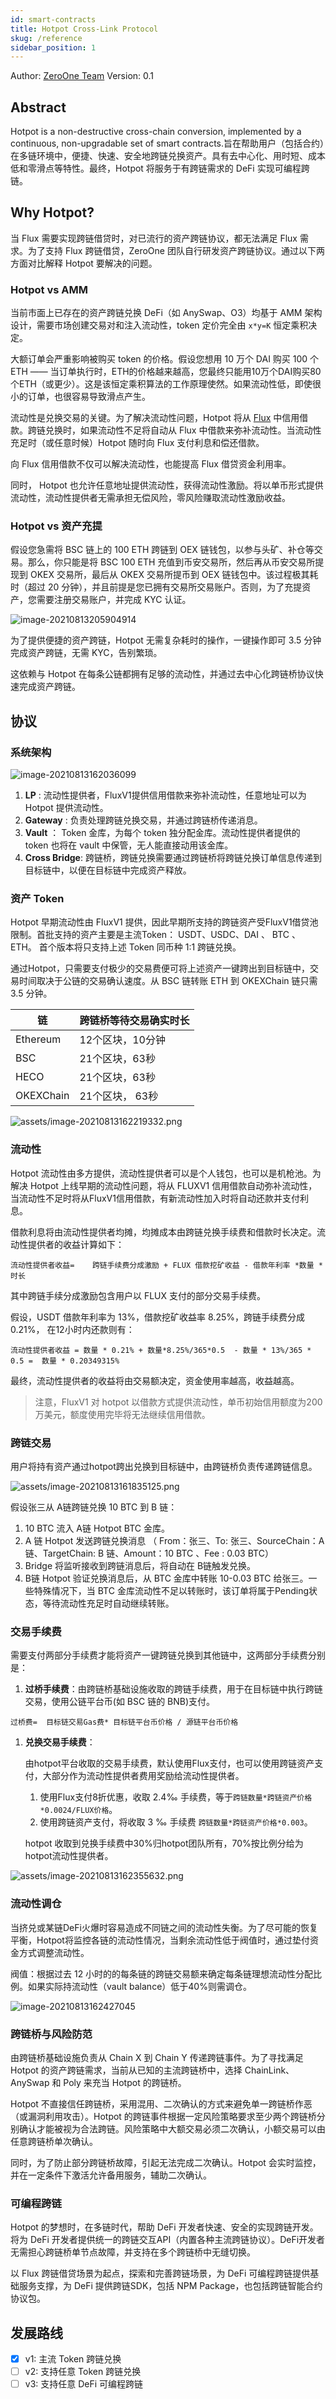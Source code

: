 ```yaml
---
id: smart-contracts
title: Hotpot Cross-Link Protocol
skug: /reference
sidebar_position: 1
---
```


Author: [ZeroOne Team](https://01.finance/) Version: 0.1

## Abstract

Hotpot is a non-destructive cross-chain conversion, implemented by a continuous, non-upgradable set of smart contracts.旨在帮助用户（包括合约）在多链环境中，便捷、快速、安全地跨链兑换资产。具有去中心化、用时短、成本低和零滑点等特性。最终，Hotpot 将服务于有跨链需求的 DeFi 实现可编程跨链。

## Why Hotpot?

当 Flux 需要实现跨链借贷时，对已流行的资产跨链协议，都无法满足 Flux 需求。为了支持 Flux 跨链借贷，ZeroOne 团队自行研发资产跨链协议。通过以下两方面对比解释 Hotpot 要解决的问题。

### Hotpot vs AMM

当前市面上已存在的资产跨链兑换 DeFi（如 AnySwap、O3）均基于 AMM 架构设计，需要市场创建交易对和注入流动性，token 定价完全由 `x*y=K`  恒定乘积决定。

大额订单会严重影响被购买 token 的价格。假设您想用 10 万个 DAI 购买 100 个ETH —— 当订单执行时，ETH的价格越来越高，您最终只能用10万个DAI购买80个ETH（或更少）。这是该恒定乘积算法的工作原理使然。如果流动性低，即使很小的订单，也很容易导致滑点产生。

流动性是兑换交易的关键。为了解决流动性问题，Hotpot 将从 [Flux](https://flux.01.finance) 中信用借款。跨链兑换时，如果流动性不足将自动从 Flux 中借款来弥补流动性。当流动性充足时（或任意时候）Hotpot 随时向 Flux  支付利息和偿还借款。

向 Flux 信用借款不仅可以解决流动性，也能提高 Flux 借贷资金利用率。

同时， Hotpot 也允许任意地址提供流动性，获得流动性激励。将以单币形式提供流动性，流动性提供者无需承担无偿风险，零风险赚取流动性激励收益。

### Hotpot vs 资产充提

假设您急需将 BSC 链上的 100 ETH 跨链到 OEX 链钱包，以参与头矿、补仓等交易。那么，你只能是将 BSC 100 ETH 充值到币安交易所，然后再从币安交易所提现到 OKEX 交易所，最后从 OKEX 交易所提币到 OEX 链钱包中。该过程极其耗时（超过 20 分钟），并且前提是您已拥有交易所交易账户。否则，为了充提资产，您需要注册交易账户，并完成 KYC 认证。

![image-20210813205904914](assets/image-20210813205904914.png)

为了提供便捷的资产跨链，Hotpot 无需复杂耗时的操作，一键操作即可 3.5 分钟完成资产跨链，无需 KYC，告别繁琐。

这依赖与 Hotpot 在每条公链都拥有足够的流动性，并通过去中心化跨链桥协议快速完成资产跨链。

## 协议

### 系统架构

![image-20210813162036099](assets/image-20210813162036099.png)

1. **LP** : 流动性提供者，FluxV1提供信用借款来弥补流动性，任意地址可以为 Hotpot 提供流动性。
2. **Gateway** : 负责处理跨链兑换交易，并通过跨链桥传递消息。
3. **Vault** ：  Token 金库，为每个 token 独分配金库。流动性提供者提供的 token 也将在 vault 中保管，无人能直接动用该金库。
4. **Cross Bridge**: 跨链桥，跨链兑换需要通过跨链桥将跨链兑换订单信息传递到目标链中，以便在目标链中完成资产释放。



### 资产 Token

Hotpot 早期流动性由 FluxV1 提供，因此早期所支持的跨链资产受FluxV1借贷池限制。首批支持的资产主要是主流Token： USDT、USDC、DAI 、 BTC 、ETH。 首个版本将只支持上述 Token 同币种 1:1 跨链兑换。

通过Hotpot，只需要支付极少的交易费便可将上述资产一键跨出到目标链中，交易时间取决于公链的交易确认速度。从 BSC 链转账 ETH 到 OKEXChain 链只需 3.5 分钟。

| 链         | 跨链桥等待交易确实时长 |
| --------- | ----------- |
| Ethereum  | 12个区块，10分钟  |
| BSC       | 21个区块，63秒   |
| HECO      | 21个区块，63秒   |
| OKEXChain | 21个区块， 63秒  |

![assets/image-20210813162219332.png](assets/image-20210813162219332.png)

### 流动性

Hotpot 流动性由多方提供，流动性提供者可以是个人钱包，也可以是机枪池。为解决 Hotpot 上线早期的流动性问题，将从 FLUXV1 信用借款自动弥补流动性，当流动性不足时将从FluxV1信用借款，有新流动性加入时将自动还款并支付利息。

借款利息将由流动性提供者均摊，均摊成本由跨链兑换手续费和借款时长决定。流动性提供者的收益计算如下：

```
流动性提供者收益=    跨链手续费分成激励 + FLUX 借款挖矿收益 - 借款年利率 *数量 * 时长
```

其中跨链手续分成激励包含用户以 FLUX 支付的部分交易手续费。

假设，USDT 借款年利率为 13%，借款挖矿收益率 8.25%，跨链手续费分成 0.21%， 在12小时内还款则有：

```
流动性提供者收益 = 数量 * 0.21% + 数量*8.25%/365*0.5  - 数量 * 13%/365 * 0.5 =  数量 * 0.20349315%
```

最终，流动性提供者的收益将由交易额决定，资金使用率越高，收益越高。

> 注意，FluxV1 对 hotpot 以借款方式提供流动性，单币初始信用额度为200万美元，额度使用完毕将无法继续信用借款。

### 跨链交易

用户将持有资产通过hotpot跨出兑换到目标链中，由跨链桥负责传递跨链信息。

![assets/image-20210813161835125.png](assets/image-20210813161835125.png)

假设张三从 A链跨链兑换 10 BTC 到 B  链：

1. 10 BTC 流入 A链 Hotpot BTC 金库。
2. A  链 Hotpot 发送跨链兑换消息 （ From：张三、To: 张三、SourceChain：A 链、TargetChain: B 链、Amount：10 BTC 、Fee : 0.03 BTC）
3. Bridge 将监听接收到跨链消息后，将自动在 B链触发兑换。
4. B链 Hotpot 验证兑换消息后，从 BTC 金库中转账 10-0.03 BTC 给张三。一些特殊情况下，当 BTC 金库流动性不足以转账时，该订单将属于Pending状态，等待流动性充足时自动继续转账。

### 交易手续费

需要支付两部分手续费才能将资产一键跨链兑换到其他链中，这两部分手续费分别是：

1. **过桥手续费**：由跨链桥基础设施收取的跨链手续费，用于在目标链中执行跨链交易，使用公链平台币(如 BSC 链的 BNB)支付。

  ```
  过桥费=  目标链交易Gas费* 目标链平台币价格 / 源链平台币价格
  ```

1. **兑换交易手续费**：

   由hotpot平台收取的交易手续费，默认使用Flux支付，也可以使用跨链资产支付，大部分作为流动性提供者费用奖励给流动性提供者。

   1. 使用Flux支付8折优惠，收取 2.4‰ 手续费，等于`跨链数量*跨链资产价格*0.0024/FLUX价格`。
   2. 使用跨链资产支付，将收取 3 ‰ 手续费 `跨链数量*跨链资产价格*0.003`。

    hotpot 收取到兑换手续费中30%归hotpot团队所有，70%按比例分给为hotpot流动性提供者。

![assets/image-20210813162355632.png](assets/image-20210813162355632.png)

### 流动性调仓

当挤兑或某链DeFi火爆时容易造成不同链之间的流动性失衡。为了尽可能的恢复平衡，Hotpot将监控各链的流动性情况，当剩余流动性低于阀值时，通过垫付资金方式调整流动性。

阀值：根据过去 12 小时的的每条链的跨链交易额来确定每条链理想流动性分配比例。如果实际持流动性（vault balance）低于40%则需调仓。

![image-20210813162427045](assets/image-20210813162427045.png)

### 跨链桥与风险防范

由跨链桥基础设施负责从 Chain X 到 Chain Y 传递跨链事件。为了寻找满足 Hotpot 的资产跨链需求，当前从已知的主流跨链桥中，选择 ChainLink、AnySwap 和 Poly 来充当 Hotpot 的跨链桥。

Hotpot 不直接信任跨链桥，采用混用、二次确认的方式来避免单一跨链桥作恶（或漏洞利用攻击）。Hotpot 的跨链事件根据一定风险策略要求至少两个跨链桥分别确认才能被视为合法跨链。风险策略中大额交易必须二次确认，小额交易可以由任意跨链桥单次确认。

同时，为了防止部分跨链桥故障，引起无法完成二次确认。Hotpot 会实时监控，并在一定条件下激活允许备用服务，辅助二次确认。

### 可编程跨链

Hotpot 的梦想时，在多链时代，帮助 DeFi 开发者快速、安全的实现跨链开发。将为 DeFi 开发者提供统一的跨链交互API（内置各种主流跨链协议）。DeFi开发者无需担心跨链桥单节点故障，并支持在多个跨链桥中无缝切换。

以 Flux 跨链借贷场景为起点，探索和完善跨链场景，为 DeFi 可编程跨链提供基础服务支撑，为 DeFi 提供跨链SDK，包括 NPM Package，也包括跨链智能合约协议包。

## 发展路线

- [x]  v1: 主流 Token 跨链兑换
- [ ] v2: 支持任意 Token 跨链兑换
- [ ] v3: 支持任意 DeFi 可编程跨链
